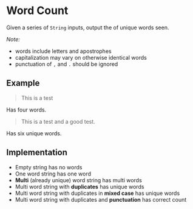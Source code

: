 # Word Count

Given a series of `String` inputs, output the of unique words seen.

_Note:_

- words include letters and apostrophes
- capitalization may vary on otherwise identical words
- punctuation of `,` and `.` should be ignored

## Example

> This is a test

Has four words.
> This is a test and a good test.

Has six unique words. 

## Implementation

- Empty string has no words
- One word string has one word
- **Multi** (already unique) word string has multi words
- Multi word string with **duplicates** has unique words
- Multi word string with duplicates in **mixed case** has unique words
- Multi word string with duplicates and **punctuation** has correct count